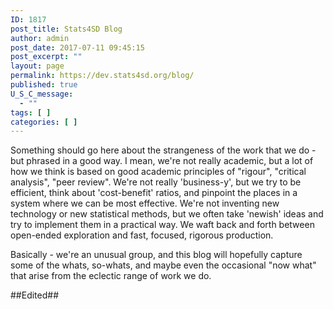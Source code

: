 ```yaml
---
ID: 1817
post_title: Stats4SD Blog
author: admin
post_date: 2017-07-11 09:45:15
post_excerpt: ""
layout: page
permalink: https://dev.stats4sd.org/blog/
published: true
U_S_C_message:
  - ""
tags: [ ]
categories: [ ]
---
```

Something should go here about the strangeness of the work that we do - but phrased in a good way. I mean, we're not really academic, but a lot of how we think is based on good academic principles of "rigour", "critical analysis", "peer review". We're not really 'business-y', but we try to be efficient, think about 'cost-benefit' ratios, and pinpoint the places in a system where we can be most effective. We're not inventing new technology or new statistical methods, but we often take 'newish' ideas and try to implement them in a practical way. We waft back and forth between open-ended exploration and fast, focused, rigorous production.

Basically - we're an unusual group, and this blog will hopefully capture some of the whats, so-whats, and maybe even the occasional "now what" that arise from the eclectic range of work we do.

##Edited##
